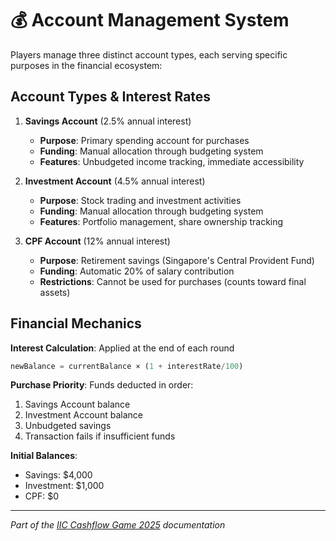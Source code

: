 # 💰 Account Management System

Players manage three distinct account types, each serving specific purposes in the financial ecosystem:

## Account Types & Interest Rates

1. **Savings Account** (2.5% annual interest)
   - **Purpose**: Primary spending account for purchases
   - **Funding**: Manual allocation through budgeting system
   - **Features**: Unbudgeted income tracking, immediate accessibility

2. **Investment Account** (4.5% annual interest)  
   - **Purpose**: Stock trading and investment activities
   - **Funding**: Manual allocation through budgeting system
   - **Features**: Portfolio management, share ownership tracking

3. **CPF Account** (12% annual interest)
   - **Purpose**: Retirement savings (Singapore's Central Provident Fund)
   - **Funding**: Automatic 20% of salary contribution
   - **Restrictions**: Cannot be used for purchases (counts toward final assets)

## Financial Mechanics

**Interest Calculation**: Applied at the end of each round
```dart
newBalance = currentBalance × (1 + interestRate/100)
```

**Purchase Priority**: Funds deducted in order:
1. Savings Account balance
2. Investment Account balance  
3. Unbudgeted savings
4. Transaction fails if insufficient funds

**Initial Balances**:
- Savings: $4,000
- Investment: $1,000
- CPF: $0

---

*Part of the [IIC Cashflow Game 2025](../../README.md) documentation*